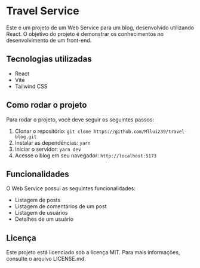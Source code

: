 # Travel Service

Este é um projeto de um Web Service para um blog, desenvolvido utilizando React. O objetivo do projeto é demonstrar os conhecimentos no desenvolvimento de um front-end.

## Tecnologias utilizadas

- React
- Vite
- Tailwind CSS

## Como rodar o projeto

Para rodar o projeto, você deve seguir os seguintes passos:

1. Clonar o repositório: `git clone https://github.com/Mlluiz39/travel-blog.git`
2. Instalar as dependências: `yarn`
3. Iniciar o servidor: `yarn dev`
4. Acesse o blog em seu navegador: `http://localhost:5173`

## Funcionalidades

O Web Service possui as seguintes funcionalidades:

- Listagem de posts
- Listagem de comentários de um post
- Listagem de usuários
- Detalhes de um usuário

## Licença

Este projeto está licenciado sob a licença MIT. Para mais informações, consulte o arquivo LICENSE.md.
